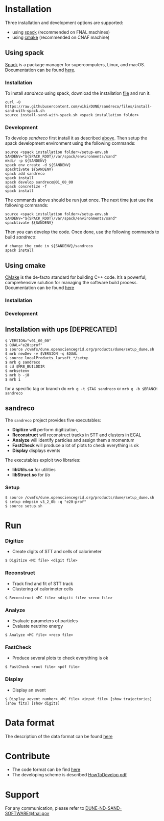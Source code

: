 # Installation

Three installation and development options are supported:

- using [spack](#using-spack) (recommended on FNAL machines)
- using [cmake](#using-cmake) (recommended on CNAF machine)

## Using spack
[Spack](https://spack.io/) is a package manager for supercomputers, Linux, and macOS. Documentation can be found [here](https://spack.readthedocs.io/en/latest/).

### Installation
To install _sandreco_ using spack, download the installation [file](../../wiki/files/install-sand-with-spack.sh) and run it.

```
curl -O https://raw.githubusercontent.com/wiki/DUNE/sandreco/files/install-sand-with-spack.sh
source install-sand-with-spack.sh <spack installation folder>
```

### Development
To develop _sandreco_ first install it as described [above](#installation). Then setup the spack development environment using the following commands:

```
source <spack installation folder>/setup-env.sh
SANDENV="${SPACK_ROOT}/var/spack/environments/sand"
mkdir -p ${SANDENV}
spack env create -d ${SANDENV}
spacktivate ${SANDENV}
spack add sandreco
spack install
spack develop sandreco@01_00_00
spack concretize -f
spack install
```

The commands above should be run just once. The next time just use the following commands:

```
source <spack installation folder>/setup-env.sh
SANDENV="${SPACK_ROOT}/var/spack/environments/sand"
spacktivate ${SANDENV}
```

Then you can develop the code. Once done, use the following commands to build _sandreco_:

```
# change the code in ${SANDENV}/sandreco
spack install
```

## Using cmake
[CMake](https://cmake.org/) is the de-facto standard for building C++ code. It’s a powerful, comprehensive solution for managing the software build process. Documentation can be found [here](https://cmake.org/documentation/)

### Installation

### Development

## Installation with ups [DEPRECATED]

```console
$ VERSION="v01_00_00"
$ QUAL="e20:prof"
$ source /cvmfs/dune.opensciencegrid.org/products/dune/setup_dune.sh
$ mrb newDev -v $VERSION -q $QUAL
$ source localProducts_larsoft_*/setup
$ mrb g sandreco
$ cd $MRB_BUILDDIR
$ mrbsetenv
$ mrb b -j8
$ mrb i
```

for a specific tag or branch do `mrb g -t $TAG sandreco` or `mrb g -b $BRANCH sandreco`

## sandreco

The `sandreco` project provides five executables:
- **Digitize** will perform digitization, 
- **Reconstruct** will reconstruct tracks in STT and clusters in ECAL
- **Analyze** will identify particles and assign them a momentum
- **FastCheck** will produce a lot of plots to check everything is ok
- **Display** displays events

The executables exploit two libraries:
- **libUtils.so** for utilities
- **libStruct.so** for i/o

### Setup

```console
$ source /cvmfs/dune.opensciencegrid.org/products/dune/setup_dune.sh
$ setup edepsim v3_2_0b -q "e20:prof"
$ source setup.sh
```

# Run

### Digitize
- Create digits of STT and cells of calorimeter

```console
$ Digitize <MC file> <digit file>
```

### Reconstruct
- Track find and fit of STT track
- Clustering of calorimeter cells

```console
$ Reconstruct <MC file> <digiti file> <reco file>
```

### Analyze
- Evaluate parameters of particles
- Evaluate neutrino energy

```console
$ Analyze <MC file> <reco file>
```

### FastCheck
- Produce several plots to check everything is ok

```console
$ FastCheck <root file> <pdf file>
```

### Display
- Display an event

```console
$ Display <event number> <MC file> <input file> [show trajectories] [show fits] [show digits]
```

# Data format

The description of the data format can be found [here](../../wiki/Data-Model)


# Contribute

- The code format can be find [here](../../wiki/Code-Formatting)
- The developing scheme is described [HowToDevelop.pdf](https://baltig.infn.it/dune/sand-reco/-/wikis/uploads/8b897fb0ea753ef767b96312bdf9ccac/HowToDevelop.pdf)

# Support

For any communication, please refer to [DUNE-ND-SAND-SOFTWARE@fnal.gov](mailto:DUNE-ND-SAND-SOFTWARE@fnal.gov)
